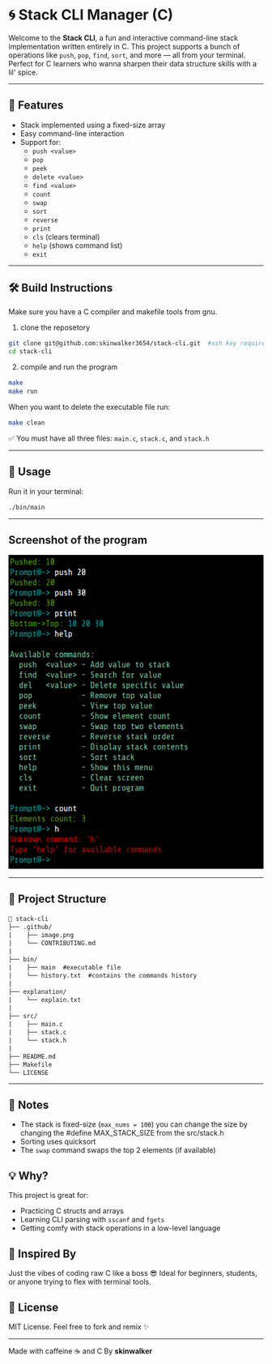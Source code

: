 # 🌀 Stack CLI Manager (C)

Welcome to the **Stack CLI**, a fun and interactive command-line stack implementation written entirely in C. This project supports a bunch of operations like `push`, `pop`, `find`, `sort`, and more — all from your terminal. Perfect for C learners who wanna sharpen their data structure skills with a lil' spice.

---

## 💾 Features

- Stack implemented using a fixed-size array
- Easy command-line interaction
- Support for:
  - `push <value>`
  - `pop`
  - `peek`
  - `delete <value>`
  - `find <value>`
  - `count`
  - `swap`
  - `sort`
  - `reverse`
  - `print`
  - `cls` (clears terminal)
  - `help` (shows command list)
  - `exit`
  
---

## 🛠️ Build Instructions

Make sure you have a C compiler and makefile tools from gnu.

1. clone the reposetory
```bash
git clone git@github.com:skinwalker3654/stack-cli.git  #ssh key required
cd stack-cli
```
2. compile and run the program
```bash
make
make run
```

When you want to delete the executable file run:
```bash 
make clean
```

✅ You must have all three files: `main.c`, `stack.c`, and `stack.h`

---

## 🚀 Usage

Run it in your terminal:

```bash
./bin/main
```
---
## Screenshot of the program
![alt text](https://github.com/skinwalker3654/stack-cli/blob/main/.github/image.png?raw=true)

---

## 📁 Project Structure

```
📂 stack-cli
├── .github/
|    ├── image.png
|    └── CONTRIBUTING.md
|
├── bin/ 
|    ├── main  #executable file
|    └── history.txt  #contains the commands history
|
├── explanation/
|    └── explain.txt
|
├── src/
|    ├── main.c
|    ├── stack.c
|    └── stack.h
|
├── README.md
├── Makefile
└── LICENSE
```

---

## 📣 Notes

- The stack is fixed-size (`max_nums = 100`) you can change the size by changing the #define MAX_STACK_SIZE from the src/stack.h
- Sorting uses quicksort
- The `swap` command swaps the top 2 elements (if available)

## 💡 Why?

This project is great for:

- Practicing C structs and arrays
- Learning CLI parsing with `sscanf` and `fgets`
- Getting comfy with stack operations in a low-level language

## 🧠 Inspired By

Just the vibes of coding raw C like a boss 😎
Ideal for beginners, students, or anyone trying to flex with terminal tools.

## 📜 License

MIT License. Feel free to fork and remix ✨

---

Made with caffeine ☕ and C
By **skinwalker**

